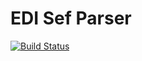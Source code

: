 # EDI Sef Parser

[![Build Status](https://travis-ci.org/smalot/edi-sef-parser.svg)](https://travis-ci.org/smalot/edi-sef-parser)

